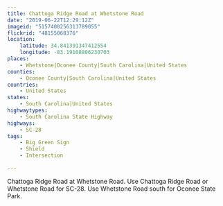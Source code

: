 ```yaml
---
title: Chattoga Ridge Road at Whetstone Road
date: "2019-06-22T12:29:12Z"
imageid: "5157400256313789055"
flickrid: "48155068376"
location:
    latitude: 34.841391347412554
    longitude: -83.19108806230703
places:
    - Whetstone|Oconee County|South Carolina|United States
counties:
    - Oconee County|South Carolina|United States
countries:
    - United States
states:
    - South Carolina|United States
highwaytypes:
    - South Carolina State Highway
highways:
    - SC-28
tags:
    - Big Green Sign
    - Shield
    - Intersection

---
```

Chattoga Ridge Road at Whetstone Road.  Use Chattoga Ridge Road or Whetstone Road for SC-28.  Use Whetstone Road south for Oconee State Park.